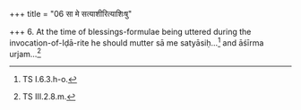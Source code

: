 +++
title = "06 सा मे सत्याशीरित्याशिःषु"

+++
6. At the time of blessings-formulae being uttered during the invocation-of-Iḍā-rite he should mutter sā me satyāsiḥ...[^1]  and āśīrma urjam...[^2]  

[^1]: TS I.6.3.h-o.  

[^2]: TS III.2.8.m.

